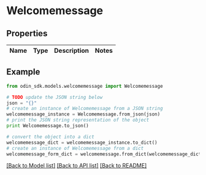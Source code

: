 # Welcomemessage


## Properties

Name | Type | Description | Notes
------------ | ------------- | ------------- | -------------

## Example

```python
from odin_sdk.models.welcomemessage import Welcomemessage

# TODO update the JSON string below
json = "{}"
# create an instance of Welcomemessage from a JSON string
welcomemessage_instance = Welcomemessage.from_json(json)
# print the JSON string representation of the object
print Welcomemessage.to_json()

# convert the object into a dict
welcomemessage_dict = welcomemessage_instance.to_dict()
# create an instance of Welcomemessage from a dict
welcomemessage_form_dict = welcomemessage.from_dict(welcomemessage_dict)
```
[[Back to Model list]](../README.md#documentation-for-models) [[Back to API list]](../README.md#documentation-for-api-endpoints) [[Back to README]](../README.md)


